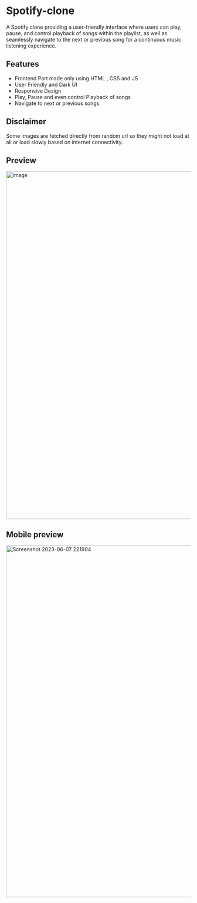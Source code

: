 # Spotify-clone
A Spotify clone providing a user-friendly interface where users can play, pause, and control playback of songs within the playlist, as well as seamlessly navigate to the next or previous song for a continuous music listening experience.


## Features

- Frontend Part made only using HTML , CSS and JS
- User Friendly and Dark UI 
- Responsive Design
- Play, Pause and even control Playback of songs 
- Navigate to next or previous songs

## Disclaimer 

Some images are fetched directly from random url so they might not load at all or load slowly based on internet connectivity.

## Preview

<img width="949" alt="image" src="https://github.com/shaShvat07/Spotify-clone/assets/108890640/cc0fd025-0478-47e7-8ef1-2764851e8cb2">


## Mobile preview

<img width="960" alt="Screenshot 2023-06-07 221904" src="https://github.com/shaShvat07/Spotify-clone/assets/108890640/f07e60e7-5a89-45d6-8a1e-909608fd6e9d">

